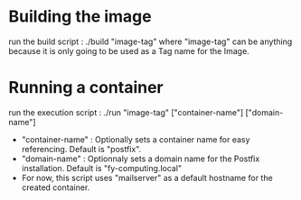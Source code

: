 # Building the image
run the build script : ./build "image-tag"
where "image-tag" can be anything because it is only going to be used as a Tag name for the Image.

# Running a container
run the execution script : ./run "image-tag" ["container-name"] ["domain-name"] 
+ "container-name" : Optionally sets a container name for easy referencing. Default is "postfix".
+ "domain-name" : Optionnaly sets a domain name for the Postfix installation. Default is "fy-computing.local"
+ For now, this script uses "mailserver" as a default hostname for the created container.
